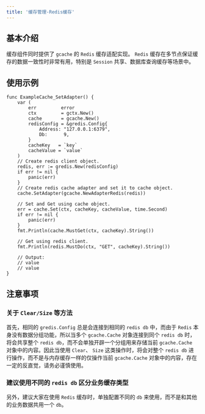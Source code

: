 ```yaml
---
title: '缓存管理-Redis缓存'
---
```


## 基本介绍

缓存组件同时提供了 `gcache` 的 `Redis` 缓存适配实现。 `Redis` 缓存在多节点保证缓存的数据一致性时非常有用，特别是 `Session` 共享、数据库查询缓存等场景中。

## 使用示例

```
func ExampleCache_SetAdapter() {
	var (
		err         error
		ctx         = gctx.New()
		cache       = gcache.New()
		redisConfig = &gredis.Config{
			Address: "127.0.0.1:6379",
			Db:      9,
		}
		cacheKey   = `key`
		cacheValue = `value`
	)
	// Create redis client object.
	redis, err := gredis.New(redisConfig)
	if err != nil {
		panic(err)
	}
	// Create redis cache adapter and set it to cache object.
	cache.SetAdapter(gcache.NewAdapterRedis(redis))

	// Set and Get using cache object.
	err = cache.Set(ctx, cacheKey, cacheValue, time.Second)
	if err != nil {
		panic(err)
	}
	fmt.Println(cache.MustGet(ctx, cacheKey).String())

	// Get using redis client.
	fmt.Println(redis.MustDo(ctx, "GET", cacheKey).String())

	// Output:
	// value
	// value
}
```

## 注意事项

### 关于 `Clear/Size` 等方法

首先，相同的 `gredis.Config` 总是会连接到相同的 `redis db` 中，而由于 `Redis` 本身没有数据分组功能，所以当多个 `gcache.Cache` 对象连接到同个 `redis db` 时，将会共享整个 `redis db`，而不会单独开辟一个分组用来存储当前 `gcache.Cache` 对象中的内容。因此当使用 `Clear`、 `Size` 这类操作时，将会对整个 `redis db` 进行操作，而不是与内存缓存一样的仅操作当前 `gcache.Cache` 对象中的内容，存在一定的反直觉，请务必谨慎使用。

### 建议使用不同的 `redis db` 区分业务缓存类型

另外，建议大家在使用 `Redis` 缓存时，单独配置不同的 `db` 来使用，而不是和其他的业务数据共用一个 `db`。